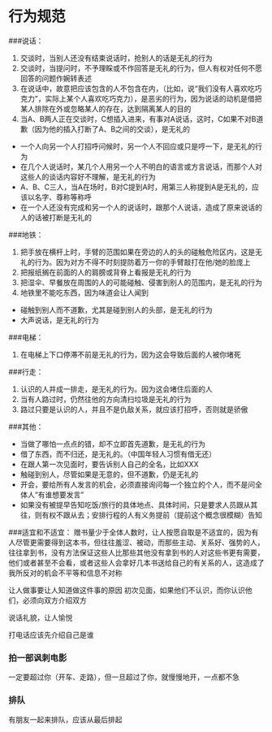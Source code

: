 # 行为规范

###说话：

1. 交谈时，当别人还没有结束说话时，抢别人的话是无礼的行为
2. 交谈时，当提问时，不予理睬或不作回答是无礼的行为，但人有权对任何不愿回答的问题作婉转表述
3. 在说话中，故意把应该包含的人不包含在内，（比如，说“我们没有人喜欢吃巧克力”，实际上某个人喜欢吃巧克力），是恶劣的行为，因为说话的动机是借把某人排除在外或忽略某人的存在，达到隔离某人的目的
4. 当A、B两人正在交谈时，C想插入进来，有事对A说话，这时，C如果不对B道歉（因为他的插入打断了A、B之间的交谈），是无礼的
* 一个人向另一个人打招呼问候时，另一个人不回应或只是哼一下，是无礼的行为
* 在几个人说话时，某几个人用另一个人不明白的语言或方言说话，而那个人对这些人的谈话内容好不理解，是无礼的行为
* A、B、C三人，当A在场时，B对C提到A时，用第三人称提到A是无礼的，应该以名字、尊称等称呼
* 在一个人还没有完成和另一个人的说话时，跟那个人说话，造成了原来说话的人的话被打断是无礼的

###地铁：
1. 把手放在横杆上时，手臂的范围如果在旁边的人的头的碰触危险区内，这是无礼的行为。因为对方不得不时刻提防着万一你的手臂敲打在他/她的脸庞上
2. 把报纸搁在前面的人的肩膀或背脊上看报是无礼的行为
3. 把湿伞、早餐放在周围的人的可能碰触、侵害到别人的范围内，是无礼的行为
4. 地铁里不能吃东西，因为味道会让人闻到
* 碰触到别人而不道歉，尤其是碰到别人的头部，是无礼的行为
* 大声说话，是无礼的行为

###电梯：
1. 在电梯上下口停滞不前是无礼的行为，因为这会导致后面的人被你堵死


###行走：
1. 认识的人并成一排走，是无礼的行为。因为这会堵住后面的人
2. 当有人路过时，仍然往他的方向清扫垃圾是无礼的行为
3. 路过只要是认识的人，并且不是仇敌关系，就应该打招呼，否则就是骄傲

###其他：
* 当做了哪怕一点点的错，却不立即首先道歉，是无礼的行为
* 借了东西，而不归还，是无礼的。（中国年轻人习惯有借无还）
* 在跟人第一次见面时，要告诉别人自己的全名，比如XXX
* 触碰到别人，尽管如果是无意的，但不道歉，仍是无礼的
* 开会，要给所有人发言的机会，必须直接询问每一个独立的个人，而不是问全体人“有谁想要发言”
* 如果没有被提早告知吃饭/旅行的具体地点、具体时间，只是要求人员跟从其往，则有权不跟从去；安排行程的人有义务提前（提前这个概念很模糊）告知

###适宜和不适宜：
赠书量少于全体人数时，让人按愿自取是不适宜的，因为有人尽管更需要得到这本书，但往往羞涩、被动，而那些主动、关系好、强势的人，往往拿到书，没有方法保证这些人比那些其他没有拿到书的人对这些书更有需要，他们或者甚至不会看，或者这些人会拿好几本书送给自己的有关系的人，这造成了我所反对的机会不平等和信息不对称

让人做事要让人知道做这件事的原因
初次见面，如果他们不认识，而你认识他们，必须向双方介绍双方

说话礼貌，让人愉悦

打电话应该先介绍自己是谁

### 拍一部讽刺电影
一定要超过你（开车、走路），但一旦超过了你，就慢慢地开，一点都不急

### 排队
有朋友一起来排队，应该从最后排起
